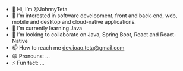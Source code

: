 - 👋 Hi, I’m @JohnnyTeta
- 👀 I’m interested in software development, front and back-end, web, mobile and desktop and cloud-native applications.
- 🌱 I’m currently learning Java
- 💞️ I’m looking to collaborate on Java, Spring Boot, React and React-Native
- 📫 How to reach me dev.joao.teta@gmail.com  
- 😄 Pronouns: ...
- ⚡ Fun fact: ...

<!---
JohnnyTeta/JohnnyTeta is a ✨ special ✨ repository because its `README.md` (this file) appears on your GitHub profile.
You can click the Preview link to take a look at your changes.
--->
